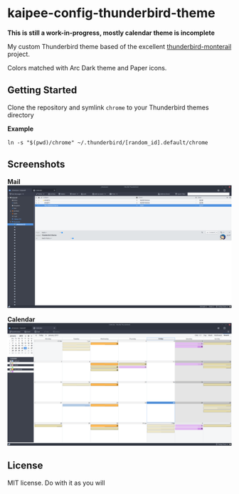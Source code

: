# kaipee-config-thunderbird-theme

**This is still a work-in-progress, mostly calendar theme is incomplete**

My custom Thunderbird theme based of the excellent [thunderbird-monterail](https://github.com/spymastermatt/thunderbird-monterail) project.

Colors matched with Arc Dark theme and Paper icons.

## Getting Started

Clone the repository and symlink `chrome` to your Thunderbird themes directory

**Example**
```
ln -s "$(pwd)/chrome" ~/.thunderbird/[random_id].default/chrome
```

## Screenshots

**Mail**
![Kaipee Thuderbird Mail theme](chrome/screenshots/kaipee_mail.png?raw=true)

**Calendar**
![Kaipee Thuderbird Calendar theme](chrome/screenshots/kaipee_calendar.png?raw=true)

## License

MIT license. Do with it as you will

